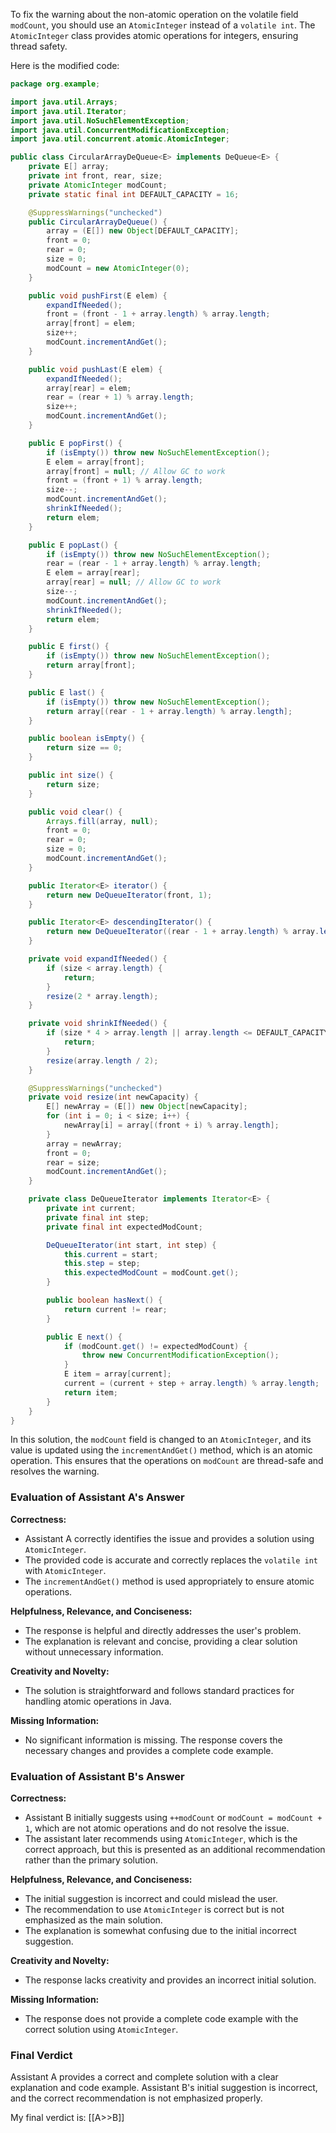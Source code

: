 
To fix the warning about the non-atomic operation on the volatile field `modCount`, you should use an `AtomicInteger` instead of a `volatile int`. The `AtomicInteger` class provides atomic operations for integers, ensuring thread safety.

Here is the modified code:

```java
package org.example;

import java.util.Arrays;
import java.util.Iterator;
import java.util.NoSuchElementException;
import java.util.ConcurrentModificationException;
import java.util.concurrent.atomic.AtomicInteger;

public class CircularArrayDeQueue<E> implements DeQueue<E> {
    private E[] array;
    private int front, rear, size;
    private AtomicInteger modCount;
    private static final int DEFAULT_CAPACITY = 16;

    @SuppressWarnings("unchecked")
    public CircularArrayDeQueue() {
        array = (E[]) new Object[DEFAULT_CAPACITY];
        front = 0;
        rear = 0;
        size = 0;
        modCount = new AtomicInteger(0);
    }

    public void pushFirst(E elem) {
        expandIfNeeded();
        front = (front - 1 + array.length) % array.length;
        array[front] = elem;
        size++;
        modCount.incrementAndGet();
    }

    public void pushLast(E elem) {
        expandIfNeeded();
        array[rear] = elem;
        rear = (rear + 1) % array.length;
        size++;
        modCount.incrementAndGet();
    }

    public E popFirst() {
        if (isEmpty()) throw new NoSuchElementException();
        E elem = array[front];
        array[front] = null; // Allow GC to work
        front = (front + 1) % array.length;
        size--;
        modCount.incrementAndGet();
        shrinkIfNeeded();
        return elem;
    }

    public E popLast() {
        if (isEmpty()) throw new NoSuchElementException();
        rear = (rear - 1 + array.length) % array.length;
        E elem = array[rear];
        array[rear] = null; // Allow GC to work
        size--;
        modCount.incrementAndGet();
        shrinkIfNeeded();
        return elem;
    }

    public E first() {
        if (isEmpty()) throw new NoSuchElementException();
        return array[front];
    }

    public E last() {
        if (isEmpty()) throw new NoSuchElementException();
        return array[(rear - 1 + array.length) % array.length];
    }

    public boolean isEmpty() {
        return size == 0;
    }

    public int size() {
        return size;
    }

    public void clear() {
        Arrays.fill(array, null);
        front = 0;
        rear = 0;
        size = 0;
        modCount.incrementAndGet();
    }

    public Iterator<E> iterator() {
        return new DeQueueIterator(front, 1);
    }

    public Iterator<E> descendingIterator() {
        return new DeQueueIterator((rear - 1 + array.length) % array.length, -1);
    }

    private void expandIfNeeded() {
        if (size < array.length) {
            return;
        }
        resize(2 * array.length);
    }

    private void shrinkIfNeeded() {
        if (size * 4 > array.length || array.length <= DEFAULT_CAPACITY) {
            return;
        }
        resize(array.length / 2);
    }

    @SuppressWarnings("unchecked")
    private void resize(int newCapacity) {
        E[] newArray = (E[]) new Object[newCapacity];
        for (int i = 0; i < size; i++) {
            newArray[i] = array[(front + i) % array.length];
        }
        array = newArray;
        front = 0;
        rear = size;
        modCount.incrementAndGet();
    }

    private class DeQueueIterator implements Iterator<E> {
        private int current;
        private final int step;
        private final int expectedModCount;

        DeQueueIterator(int start, int step) {
            this.current = start;
            this.step = step;
            this.expectedModCount = modCount.get();
        }

        public boolean hasNext() {
            return current != rear;
        }

        public E next() {
            if (modCount.get() != expectedModCount) {
                throw new ConcurrentModificationException();
            }
            E item = array[current];
            current = (current + step + array.length) % array.length;
            return item;
        }
    }
}
```

In this solution, the `modCount` field is changed to an `AtomicInteger`, and its value is updated using the `incrementAndGet()` method, which is an atomic operation. This ensures that the operations on `modCount` are thread-safe and resolves the warning.
### Evaluation of Assistant A's Answer

**Correctness:**
- Assistant A correctly identifies the issue and provides a solution using `AtomicInteger`.
- The provided code is accurate and correctly replaces the `volatile int` with `AtomicInteger`.
- The `incrementAndGet()` method is used appropriately to ensure atomic operations.

**Helpfulness, Relevance, and Conciseness:**
- The response is helpful and directly addresses the user's problem.
- The explanation is relevant and concise, providing a clear solution without unnecessary information.

**Creativity and Novelty:**
- The solution is straightforward and follows standard practices for handling atomic operations in Java.

**Missing Information:**
- No significant information is missing. The response covers the necessary changes and provides a complete code example.

### Evaluation of Assistant B's Answer

**Correctness:**
- Assistant B initially suggests using `++modCount` or `modCount = modCount + 1`, which are not atomic operations and do not resolve the issue.
- The assistant later recommends using `AtomicInteger`, which is the correct approach, but this is presented as an additional recommendation rather than the primary solution.

**Helpfulness, Relevance, and Conciseness:**
- The initial suggestion is incorrect and could mislead the user.
- The recommendation to use `AtomicInteger` is correct but is not emphasized as the main solution.
- The explanation is somewhat confusing due to the initial incorrect suggestion.

**Creativity and Novelty:**
- The response lacks creativity and provides an incorrect initial solution.

**Missing Information:**
- The response does not provide a complete code example with the correct solution using `AtomicInteger`.

### Final Verdict

Assistant A provides a correct and complete solution with a clear explanation and code example. Assistant B's initial suggestion is incorrect, and the correct recommendation is not emphasized properly.

My final verdict is: [[A>>B]]